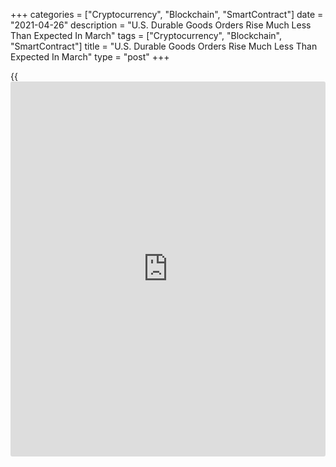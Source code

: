 +++
categories = ["Cryptocurrency", "Blockchain", "SmartContract"]
date = "2021-04-26"
description = "U.S. Durable Goods Orders Rise Much Less Than Expected In March"
tags = ["Cryptocurrency", "Blockchain", "SmartContract"]
title = "U.S. Durable Goods Orders Rise Much Less Than Expected In March"
type = "post"
+++

{{<iframe id="large-banner" src="https://www.bounty.group/#slide=2.0" width="100%" height="600" scrolling="no" style="border: 0px solid rgb(216, 221, 230); border-radius: 3px;">}}

A report released by the Commerce Department on Monday showed new orders
for U.S. manufactured durable goods increased by much less than expected
in the month of March.

The Commerce Department said durable goods orders rose by 0.5 percent in
March after falling by a revised 0.9 percent in February.

Economists had expected durable goods orders to spike by 2.5 percent
compared to the 1.2 percent slump that had been reported for the
previous month.

The much weaker than expected durable goods orders growth was partly due
to a continued decrease in orders for transportation equipment.

Excluding the drop in orders for transportation equipment, durable goods
orders jumped by 1.6 percent in March after dipping by 0.3 percent in
February. The increase matched economist estimates.

For comments and feedback [contact](https://www.playgroundfx.com/contact/): editorial@rtt[news](https://www.letsplayfx.com/blog/forex-news-website/).com

[Economic News][1]

 **What parts of the world are seeing the best (and worst) economic
performances lately? Click[here][2] to check out our [Econ Scorecard][2]
and find out! See up-to-the-moment [ranking](https://www.playgroundfx.com/blog/crypto-exchange-ranking/)s for the best and worst
performers in [GDP][2], [unemployment rate][3], [inflation][4] and much
more.**

   1. www.rtt[news](https://www.letsplayfx.com/blog/forex-news-website/).com/Content/EconomicNews.aspx
   2. www.rtt[news](https://www.letsplayfx.com/blog/forex-news-website/).com/economic-scorecard/world-rank/GDP/highest-performance.aspx
   3. www.rtt[news](https://www.letsplayfx.com/blog/forex-news-website/).com/economic-scorecard/world-rank/unemployment-rate/lowest-performance.aspx
   4. www.rtt[news](https://www.letsplayfx.com/blog/forex-news-website/).com/economic-scorecard/world-rank/CPI/highest-performance.aspx